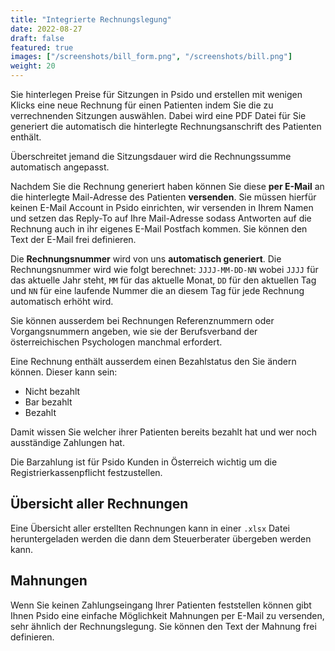 ```yaml
---
title: "Integrierte Rechnungslegung"
date: 2022-08-27
draft: false
featured: true
images: ["/screenshots/bill_form.png", "/screenshots/bill.png"]
weight: 20
---
```


Sie hinterlegen Preise für Sitzungen in Psido und erstellen mit wenigen Klicks eine neue Rechnung für einen Patienten indem Sie die zu verrechnenden Sitzungen auswählen. Dabei wird eine PDF Datei für Sie generiert die automatisch die hinterlegte Rechnungsanschrift des Patienten enthält.

Überschreitet jemand die Sitzungsdauer wird die Rechnungssumme automatisch angepasst.

Nachdem Sie die Rechnung generiert haben können Sie diese **per E-Mail** an die hinterlegte Mail-Adresse des Patienten **versenden**. Sie müssen hierfür keinen E-Mail Account in Psido einrichten, wir versenden in Ihrem Namen und setzen das Reply-To auf Ihre Mail-Adresse sodass Antworten auf die Rechnung auch in ihr eigenes E-Mail Postfach kommen. Sie können den Text der E-Mail frei definieren.

Die **Rechnungsnummer** wird von uns **automatisch generiert**. Die Rechnungsnummer wird wie folgt berechnet: `JJJJ-MM-DD-NN` wobei `JJJJ` für das aktuelle Jahr steht, `MM` für das aktuelle Monat, `DD` für den aktuellen Tag und `NN` für eine laufende Nummer die an diesem Tag für jede Rechnung automatisch erhöht wird.

Sie können ausserdem bei Rechnungen Referenznummern oder Vorgangsnummern angeben, wie sie der Berufsverband der österreichischen Psychologen manchmal erfordert.

Eine Rechnung enthält ausserdem einen Bezahlstatus den Sie ändern können. Dieser kann sein: 
- Nicht bezahlt
- Bar bezahlt
- Bezahlt

Damit wissen Sie welcher ihrer Patienten bereits bezahlt hat und wer noch ausständige Zahlungen hat.

Die Barzahlung ist für Psido Kunden in Österreich wichtig um die Registrierkassenpflicht festzustellen.

## Übersicht aller Rechnungen

Eine Übersicht aller erstellten Rechnungen kann in einer `.xlsx` Datei heruntergeladen werden die dann dem Steuerberater übergeben werden kann.

## Mahnungen

Wenn Sie keinen Zahlungseingang Ihrer Patienten feststellen können gibt Ihnen Psido eine einfache Möglichkeit Mahnungen per E-Mail zu versenden, sehr ähnlich der Rechnungslegung. Sie können den Text der Mahnung frei definieren.

